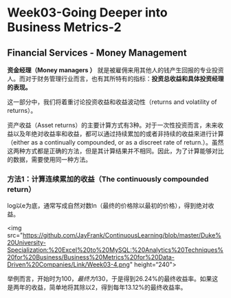 # Week03-Going Deeper into Business Metrics-2
## Financial Services - Money Management
**资金经理（Money managers ）** 就是被雇佣来用其他人的钱产生回报的专业投资人。而对于财务管理行业而言，也有其所特有的指标：**投资总收益和具体投资经理的表现。** 

这一部分中，我们将着重讨论投资收益和收益波动性（returns and volatility of returns）。

资产收益（Asset returns）的主要计算方式有3种。对于一次性投资而言，未来收益以及年绝对收益率和收益，都可以通过持续累加的或者非持续的收益来进行计算（either as a continually compounded, or as a discreet rate of return.）。虽然这两种方式都是正确的方法，但是其计算结果并不相同。因此，为了计算能够对比的数据，需要使用同一种方法。

### 方法1：计算连续累加的收益（The continuously compounded return）
log以e为底，通常写成自然对数ln（最终的价格除以最初的价格），得到绝对收益。

<img src="https://github.com/JayFrank/ContinuousLearning/blob/master/Duke%20University-Specialization:%20Excel%20to%20MySQL:%20Analytics%20Techniques%20for%20Business/Business%20Metrics%20for%20Data-Driven%20Companies/Link/Week03-4.png" height=“240">

举例而言，开始时为$100，最终为$130，于是得到26.24%的最终收益率。如果这是两年的收益，简单地将其除以2，得到每年13.12%的最终收益率。
